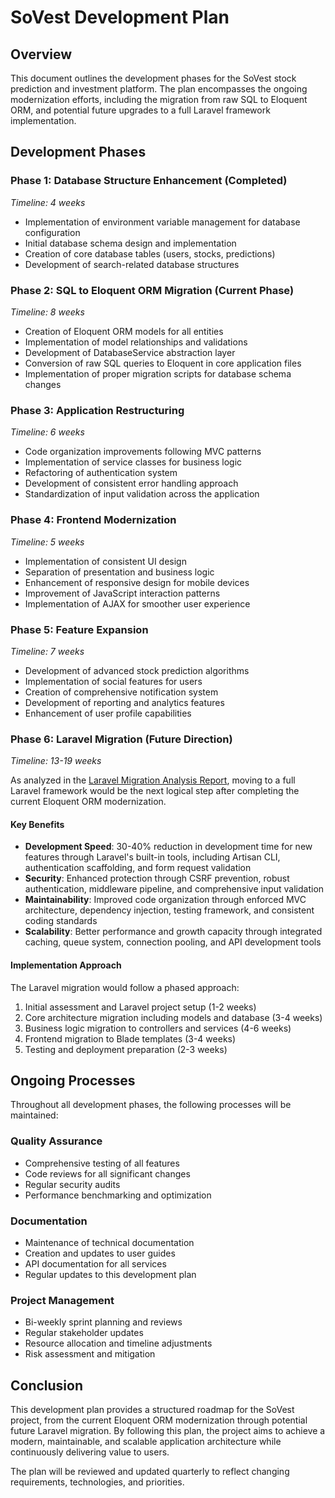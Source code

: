 # SoVest Development Plan

## Overview

This document outlines the development phases for the SoVest stock prediction and investment platform. The plan encompasses the ongoing modernization efforts, including the migration from raw SQL to Eloquent ORM, and potential future upgrades to a full Laravel framework implementation.

## Development Phases

### Phase 1: Database Structure Enhancement (Completed)
*Timeline: 4 weeks*

- Implementation of environment variable management for database configuration
- Initial database schema design and implementation
- Creation of core database tables (users, stocks, predictions)
- Development of search-related database structures

### Phase 2: SQL to Eloquent ORM Migration (Current Phase)
*Timeline: 8 weeks*

- Creation of Eloquent ORM models for all entities
- Implementation of model relationships and validations
- Development of DatabaseService abstraction layer
- Conversion of raw SQL queries to Eloquent in core application files
- Implementation of proper migration scripts for database schema changes

### Phase 3: Application Restructuring
*Timeline: 6 weeks*

- Code organization improvements following MVC patterns
- Implementation of service classes for business logic
- Refactoring of authentication system
- Development of consistent error handling approach
- Standardization of input validation across the application

### Phase 4: Frontend Modernization
*Timeline: 5 weeks*

- Implementation of consistent UI design
- Separation of presentation and business logic
- Enhancement of responsive design for mobile devices
- Improvement of JavaScript interaction patterns
- Implementation of AJAX for smoother user experience

### Phase 5: Feature Expansion
*Timeline: 7 weeks*

- Development of advanced stock prediction algorithms
- Implementation of social features for users
- Creation of comprehensive notification system
- Development of reporting and analytics features
- Enhancement of user profile capabilities

### Phase 6: Laravel Migration (Future Direction)
*Timeline: 13-19 weeks*

As analyzed in the [Laravel Migration Analysis Report](SoVest_code/docs/laravel_migration_analysis.md), moving to a full Laravel framework would be the next logical step after completing the current Eloquent ORM modernization.

#### Key Benefits

- **Development Speed**: 30-40% reduction in development time for new features through Laravel's built-in tools, including Artisan CLI, authentication scaffolding, and form request validation
- **Security**: Enhanced protection through CSRF prevention, robust authentication, middleware pipeline, and comprehensive input validation
- **Maintainability**: Improved code organization through enforced MVC architecture, dependency injection, testing framework, and consistent coding standards
- **Scalability**: Better performance and growth capacity through integrated caching, queue system, connection pooling, and API development tools

#### Implementation Approach

The Laravel migration would follow a phased approach:
1. Initial assessment and Laravel project setup (1-2 weeks)
2. Core architecture migration including models and database (3-4 weeks)
3. Business logic migration to controllers and services (4-6 weeks)
4. Frontend migration to Blade templates (3-4 weeks)
5. Testing and deployment preparation (2-3 weeks)

## Ongoing Processes

Throughout all development phases, the following processes will be maintained:

### Quality Assurance
- Comprehensive testing of all features
- Code reviews for all significant changes
- Regular security audits
- Performance benchmarking and optimization

### Documentation
- Maintenance of technical documentation
- Creation and updates to user guides
- API documentation for all services
- Regular updates to this development plan

### Project Management
- Bi-weekly sprint planning and reviews
- Regular stakeholder updates
- Resource allocation and timeline adjustments
- Risk assessment and mitigation

## Conclusion

This development plan provides a structured roadmap for the SoVest project, from the current Eloquent ORM modernization through potential future Laravel migration. By following this plan, the project aims to achieve a modern, maintainable, and scalable application architecture while continuously delivering value to users.

The plan will be reviewed and updated quarterly to reflect changing requirements, technologies, and priorities.
